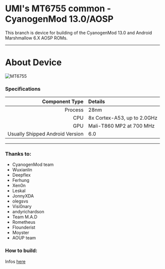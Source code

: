 UMI's MT6755 common - CyanogenMod 13.0/AOSP
==============

This branch is device for building of the CyanogenMod 13.0 and Android Marshmallow 6.X AOSP ROMs.

---

# About Device

![MT6755](http://www.fudzilla.com/media/k2/items/cache/cd5e43febb5b8e1931d27b5684252289_XL.jpg)

### Specifications

Component Type | Details
-------:|:-------------------------
Process | 28nm
CPU     | 8x Cortex-A53, up to 2.0GHz
GPU     | Mali-T860 MP2 at 700 MHz
Usually Shipped Android Version | 6.0
---

### Thanks to:
 * CyanogenMod team
 * Wuxianlin
 * Deepflex
 * Ferhung
 * Xen0n
 * Leskal
 * JonnyXDA
 * olegsvs
 * Visi0nary
 * andyrichardson
 * Team M.A.D
 * Rometheus
 * Flounderist
 * Moyster
 * AOUP team

### How to build:
Infos [here](https://github.com/AOUP-AndroidOpenUmiProject/local_manifests/tree/cm-13.0)
